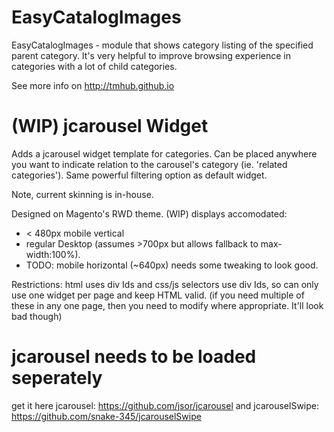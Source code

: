 EasyCatalogImages
=================
EasyCatalogImages - module that shows category listing of the specified parent category.
It's very helpful to improve browsing experience in categories with a lot of
child categories.

See more info on http://tmhub.github.io


(WIP) jcarousel Widget
======================
Adds a jcarousel widget template for categories.
Can be placed anywhere you want to indicate relation to the carousel's category
(ie. 'related categories'). Same powerful filtering option as default widget.

Note, current skinning is in-house.

Designed on Magento's RWD theme.
(WIP) displays accomodated:
- < 480px mobile vertical 
- regular Desktop (assumes >700px but allows fallback to max-width:100%).
- TODO: mobile horizontal (~640px) needs some tweaking to look good.
 
Restrictions: html uses div Ids and css/js selectors use div Ids, so can only use one widget per page and keep HTML valid.
(if you need multiple of these in any one page, then you need to modify where appropriate. It'll look bad though)



jcarousel needs to be loaded seperately
================================
get it here
jcarousel:
https://github.com/jsor/jcarousel
and jcarouselSwipe:
https://github.com/snake-345/jcarouselSwipe
